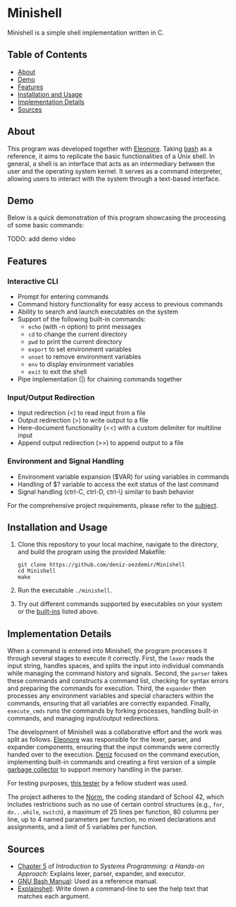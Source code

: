 # Minishell

Minishell is a simple shell implementation written in C.

## Table of Contents

- [About](#about)
- [Demo](#demonstration)
- [Features](#features)
- [Installation and Usage](#installation-and-usage)
- [Implementation Details](#implementation-details)
- [Sources](#sources)

## About
This program was developed together with [Eleonore](https://github.com/elecarlier). Taking [bash](https://www.gnu.org/software/bash/) as a reference, it aims to replicate the basic functionalities of a Unix shell. In general, a shell is an interface that acts as an intermediary between the user and the operating system kernel. It serves as a command interpreter, allowing users to interact with the system through a text-based interface.

## Demo

Below is a quick demonstration of this program showcasing the processing of some basic commands:

TODO: add demo video

## Features

### Interactive CLI
- Prompt for entering commands
- Command history functionality for easy access to previous commands
- Ability to search and launch executables on the system
- Support of the following built-in commands:
	- `echo` (with -n option) to print messages
	- `cd` to change the current directory
	- `pwd` to print the current directory
	- `export` to set environment variables
	- `unset` to remove environment variables
	- `env` to display environment variables
	- `exit` to exit the shell
- Pipe implementation (|) for chaining commands together

### Input/Output Redirection
- Input redirection (<) to read input from a file
- Output redirection (>) to write output to a file
- Here-document functionality (<<) with a custom delimiter for multiline input
- Append output redirection (>>) to append output to a file

### Environment and Signal Handling
- Environment variable expansion ($VAR) for using variables in commands
- Handling of $? variable to access the exit status of the last command
- Signal handling (ctrl-C, ctrl-D, ctrl-\\) similar to bash behavior

For the comprehensive project requirements, please refer to the [subject](./en.subject.pdf).

## Installation and Usage
1. Clone this repository to your local machine, navigate to the directory, and build the program using the provided Makefile:
	```
	git clone https://github.com/deniz-oezdemir/Minishell
	cd Minishell
	make
	```

2. Run the executable `./minishell`.

3. Try out different commands supported by executables on your system or the [built-ins](#features) listed above.

## Implementation Details

When a command is entered into Minishell, the program processes it through several stages to execute it correctly.
First, the `lexer` reads the input string, handles spaces, and splits the input into individual commands while managing the command history and signals.
Second, the `parser` takes these commands and constructs a command list, checking for syntax errors and preparing the commands for execution.
Third, the `expander` then processes any environment variables and special characters within the commands, ensuring that all variables are correctly expanded.
Finally, `execute_cmds` runs the commands by forking processes, handling built-in commands, and managing input/output redirections.

The development of Minishell was a collaborative effort and the work was split as follows. [Eleonore](https://github.com/elecarlier) was responsible for the lexer, parser, and expander components, ensuring that the input commands were correctly handed over to the execution. [Deniz](https://github.com/deniz-oezdemir) focused on the command execution, implementing built-in commands and creating a first version of a simple [garbage collector](https://github.com/deniz-oezdemir/simple_garbage_collector) to support memory handling in the parser.

For testing purposes, [this tester](https://github.com/LucasKuhn/minishell_tester) by a fellow student was used.

The project adheres to the [Norm](https://github.com/42School/norminette/blob/master/pdf/en.norm.pdf), the coding standard of School 42, which includes restrictions such as no use of certain control structures (e.g., `for`, `do...while`, `switch`), a maximum of 25 lines per function, 80 columns per line, up to 4 named parameters per function, no mixed declarations and assignments, and a limit of 5 variables per function.

## Sources

- [Chapter 5](https://www.cs.purdue.edu/homes/grr/SystemsProgrammingBook/) of *Introduction to Systems Programming:
a Hands-on Approach*: Explains lexer, parser, expander, and executor.
- [GNU Bash Manual](https://www.gnu.org/software/bash/manual/): Used as a reference manual.
- [Explainshell](https://explainshell.com/): Write down a command-line to see the help text that matches each argument.

